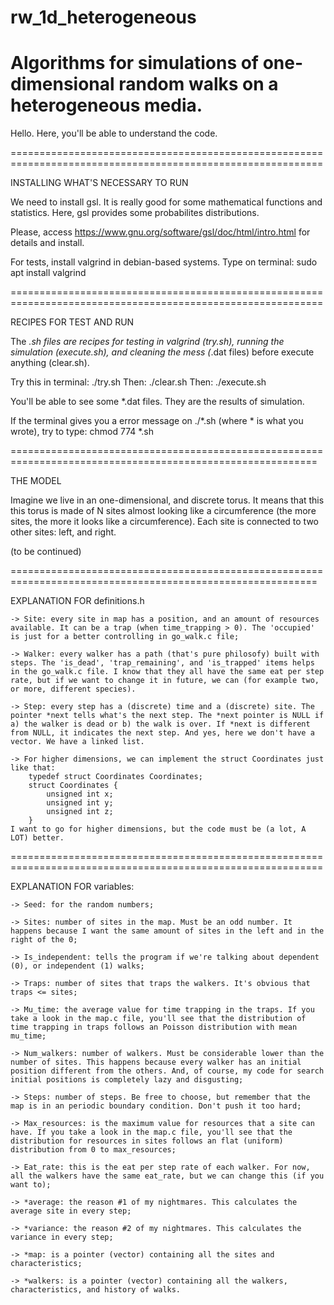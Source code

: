 # rw_1d_heterogeneous
Algorithms for simulations of one-dimensional random walks on a heterogeneous media.
============================================================================================================

Hello. Here, you'll be able to understand the code.

============================================================================================================

INSTALLING WHAT'S NECESSARY TO RUN

We need to install gsl. It is really good for some mathematical functions and statistics. Here, gsl provides some probabilites distributions.

Please, access https://www.gnu.org/software/gsl/doc/html/intro.html for details and install.

For tests, install valgrind in debian-based systems. Type on terminal: sudo apt install valgrind

============================================================================================================

RECIPES FOR TEST AND RUN

The *.sh files are recipes for testing in valgrind (try.sh), running the simulation (execute.sh), and cleaning the mess (*.dat files) before execute
anything (clear.sh).

Try this in terminal: ./try.sh
Then: ./clear.sh
Then: ./execute.sh

You'll be able to see some *.dat files. They are the results of simulation.

If the terminal gives you a error message on ./*.sh (where * is what you wrote), try to type: chmod 774 *.sh

===========================================================================================================

THE MODEL

Imagine we live in an one-dimensional, and discrete torus. It means that this this torus is made of N sites almost looking like a circumference (the more
sites, the more it looks like a circumference). Each site is connected to two other sites: left, and right.

(to be continued)

===========================================================================================================

EXPLANATION FOR definitions.h

    -> Site: every site in map has a position, and an amount of resources available. It can be a trap (when time_trapping > 0). The 'occupied' is just for a better controlling in go_walk.c file;
    
    -> Walker: every walker has a path (that's pure philosofy) built with steps. The 'is_dead', 'trap_remaining', and 'is_trapped' items helps in the go_walk.c file. I know that they all have the same eat per step rate, but if we want to change it in future, we can (for example two, or more, different species).
    
    -> Step: every step has a (discrete) time and a (discrete) site. The pointer *next tells what's the next step. The *next pointer is NULL if a) the walker is dead or b) the walk is over. If *next is different from NULL, it indicates the next step. And yes, here we don't have a vector. We have a linked list.
    
    -> For higher dimensions, we can implement the struct Coordinates just like that:
        typedef struct Coordinates Coordinates;
        struct Coordinates {
            unsigned int x;
            unsigned int y;
            unsigned int z;
        }
    I want to go for higher dimensions, but the code must be (a lot, A LOT) better.

============================================================================================================

EXPLANATION FOR variables:

    -> Seed: for the random numbers;
    
    -> Sites: number of sites in the map. Must be an odd number. It happens because I want the same amount of sites in the left and in the right of the 0;
    
    -> Is_independent: tells the program if we're talking about dependent (0), or independent (1) walks;
    
    -> Traps: number of sites that traps the walkers. It's obvious that traps <= sites;
    
    -> Mu_time: the average value for time trapping in the traps. If you take a look in the map.c file, you'll see that the distribution of time trapping in traps follows an Poisson distribution with mean mu_time;
    
    -> Num_walkers: number of walkers. Must be considerable lower than the number of sites. This happens because every walker has an initial position different from the others. And, of course, my code for search initial positions is completely lazy and disgusting;
    
    -> Steps: number of steps. Be free to choose, but remember that the map is in an periodic boundary condition. Don't push it too hard;
    
    -> Max_resources: is the maximum value for resources that a site can have. If you take a look in the map.c file, you'll see that the distribution for resources in sites follows an flat (uniform) distribution from 0 to max_resources;
    
    -> Eat_rate: this is the eat per step rate of each walker. For now, all the walkers have the same eat_rate, but we can change this (if you want to);
    
    -> *average: the reason #1 of my nightmares. This calculates the average site in every step;
    
    -> *variance: the reason #2 of my nightmares. This calculates the variance in every step;
    
    -> *map: is a pointer (vector) containing all the sites and characteristics;
    
    -> *walkers: is a pointer (vector) containing all the walkers, characteristics, and history of walks.
    
